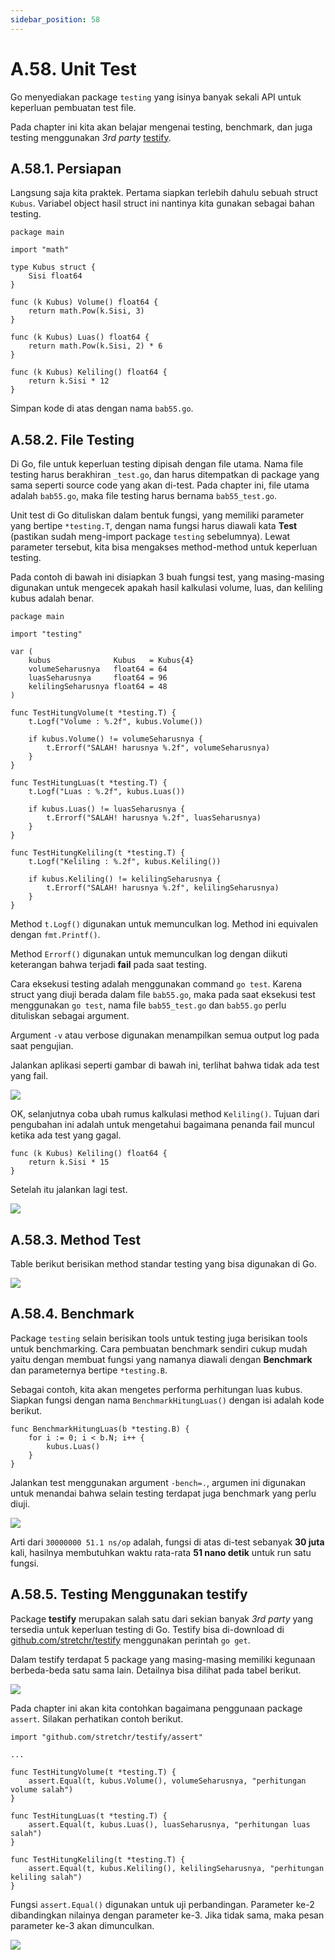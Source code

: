 ```yaml
---
sidebar_position: 58
---
```


# A.58. Unit Test


Go menyediakan package  `testing`  yang isinya banyak sekali API untuk keperluan pembuatan test file.

Pada chapter ini kita akan belajar mengenai testing, benchmark, dan juga testing menggunakan  _3rd party_  [testify](https://github.com/stretchr/testify).

## A.58.1. Persiapan

Langsung saja kita praktek. Pertama siapkan terlebih dahulu sebuah struct  `Kubus`. Variabel object hasil struct ini nantinya kita gunakan sebagai bahan testing.

```
package main

import "math"

type Kubus struct {
    Sisi float64
}

func (k Kubus) Volume() float64 {
    return math.Pow(k.Sisi, 3)
}

func (k Kubus) Luas() float64 {
    return math.Pow(k.Sisi, 2) * 6
}

func (k Kubus) Keliling() float64 {
    return k.Sisi * 12
}

```

Simpan kode di atas dengan nama  `bab55.go`.

## A.58.2. File Testing

Di Go, file untuk keperluan testing dipisah dengan file utama. Nama file testing harus berakhiran  `_test.go`, dan harus ditempatkan di package yang sama seperti source code yang akan di-test. Pada chapter ini, file utama adalah  `bab55.go`, maka file testing harus bernama  `bab55_test.go`.

Unit test di Go dituliskan dalam bentuk fungsi, yang memiliki parameter yang bertipe  `*testing.T`, dengan nama fungsi harus diawali kata  **Test**  (pastikan sudah meng-import package  `testing`  sebelumnya). Lewat parameter tersebut, kita bisa mengakses method-method untuk keperluan testing.

Pada contoh di bawah ini disiapkan 3 buah fungsi test, yang masing-masing digunakan untuk mengecek apakah hasil kalkulasi volume, luas, dan keliling kubus adalah benar.
```
package main

import "testing"

var (
    kubus              Kubus   = Kubus{4}
    volumeSeharusnya   float64 = 64
    luasSeharusnya     float64 = 96
    kelilingSeharusnya float64 = 48
)

func TestHitungVolume(t *testing.T) {
    t.Logf("Volume : %.2f", kubus.Volume())

    if kubus.Volume() != volumeSeharusnya {
        t.Errorf("SALAH! harusnya %.2f", volumeSeharusnya)
    }
}

func TestHitungLuas(t *testing.T) {
    t.Logf("Luas : %.2f", kubus.Luas())

    if kubus.Luas() != luasSeharusnya {
        t.Errorf("SALAH! harusnya %.2f", luasSeharusnya)
    }
}

func TestHitungKeliling(t *testing.T) {
    t.Logf("Keliling : %.2f", kubus.Keliling())

    if kubus.Keliling() != kelilingSeharusnya {
        t.Errorf("SALAH! harusnya %.2f", kelilingSeharusnya)
    }
}
```
Method  `t.Logf()`  digunakan untuk memunculkan log. Method ini equivalen dengan  `fmt.Printf()`.

Method  `Errorf()`  digunakan untuk memunculkan log dengan diikuti keterangan bahwa terjadi  **fail**  pada saat testing.

Cara eksekusi testing adalah menggunakan command  `go test`. Karena struct yang diuji berada dalam file  `bab55.go`, maka pada saat eksekusi test menggunakan  `go test`, nama file  `bab55_test.go`  dan  `bab55.go`  perlu dituliskan sebagai argument.

Argument  `-v`  atau verbose digunakan menampilkan semua output log pada saat pengujian.

Jalankan aplikasi seperti gambar di bawah ini, terlihat bahwa tidak ada test yang fail.

**![](https://lh7-rt.googleusercontent.com/docsz/AD_4nXdygGJxgoL3XHDYeCGXrSxg6xQSPYmrdtFzPXvYrNkw1gt6q-SETVi0ghTmqgQoeA7Glvc4K5tiiE919q0nmJfYVbtlPF1R1vN0V-5xFPxetVRtmF369LPnbxmFhxPn1SMT_BwHBNxBE_TjlCGNMQL-dbg?key=d3s-vJLBsYtwvRvGfZhdnw)**

OK, selanjutnya coba ubah rumus kalkulasi method  `Keliling()`. Tujuan dari pengubahan ini adalah untuk mengetahui bagaimana penanda fail muncul ketika ada test yang gagal.

```
func (k Kubus) Keliling() float64 {
    return k.Sisi * 15
}
```

Setelah itu jalankan lagi test.

**![](https://lh7-rt.googleusercontent.com/docsz/AD_4nXcYEKiwgsSyaI6oyHoRRZv-UN76fykT1C_G3W0yArGkpr-POmWzRZ3-kGDzzUpI-Aty1s2vaH4fkWhjqg7XH6LC9whoSaWC-XW3G2CGtZQjnXwUbQkIobKB9ToadkcUftKZBWktFY6YQiR2OQDoa3SQ_par?key=d3s-vJLBsYtwvRvGfZhdnw)**

## A.58.3. Method Test

Table berikut berisikan method standar testing yang bisa digunakan di Go.

**![](https://lh7-rt.googleusercontent.com/docsz/AD_4nXctCWhYVXVBizEincflnlO1Yh4MX8PgwJ0sJOXlajgSdrAX4ud-bCHRmFkLqFMeyUmgTgHTnvhsYO4SMIyUH7DIh4W5QJ8gMesbw1O_Uuoy76OKUVd-4M-LDLqDpieLmdKU3TVVTeJplgQH2cMJhhKwfrY?key=d3s-vJLBsYtwvRvGfZhdnw)**

## A.58.4. Benchmark

Package  `testing`  selain berisikan tools untuk testing juga berisikan tools untuk benchmarking. Cara pembuatan benchmark sendiri cukup mudah yaitu dengan membuat fungsi yang namanya diawali dengan  **Benchmark**  dan parameternya bertipe  `*testing.B`.

Sebagai contoh, kita akan mengetes performa perhitungan luas kubus. Siapkan fungsi dengan nama  `BenchmarkHitungLuas()`  dengan isi adalah kode berikut.

```
func BenchmarkHitungLuas(b *testing.B) {
    for i := 0; i < b.N; i++ {
        kubus.Luas()
    }
}
```

Jalankan test menggunakan argument  `-bench=.`, argumen ini digunakan untuk menandai bahwa selain testing terdapat juga benchmark yang perlu diuji.

**![](https://lh7-rt.googleusercontent.com/docsz/AD_4nXfRWbkIIZjfNVAU0kX0SYLgQXSvtyCHvSMnKrUJAh-_ozIZa3V5gGqVJ9zIkzElSFbQ735oMlI-N3gJbHKB_oarlvF4GautkXyYE5PJFpmaJtR2tU2aI0ny5-02vJqaLTPLNARLbEPEPWZDA9oNROseEJBQ?key=d3s-vJLBsYtwvRvGfZhdnw)**

Arti dari  `30000000 51.1 ns/op`  adalah, fungsi di atas di-test sebanyak  **30 juta**  kali, hasilnya membutuhkan waktu rata-rata  **51 nano detik**  untuk run satu fungsi.


## A.58.5. Testing Menggunakan testify

Package  **testify**  merupakan salah satu dari sekian banyak  _3rd party_  yang tersedia untuk keperluan testing di Go. Testify bisa di-download di  [github.com/stretchr/testify](https://github.com/stretchr/testify)  menggunakan perintah  `go get`.

Dalam testify terdapat 5 package yang masing-masing memiliki kegunaan berbeda-beda satu sama lain. Detailnya bisa dilihat pada tabel berikut.

**![](https://lh7-rt.googleusercontent.com/docsz/AD_4nXd5CU5Ol3_EfR7w1WYwxsOCfjm-w4AcjVMnCfUEwiBDkwL5Xg6Wb6NPwYKEYOi0VuiLho5YhA9YO7EGvSh8gqTfhzLzIfxSXqKtA66F15Vf4zNcbHvUtnKBk2VbgAdMiqylkBWYRuxeUWipOEYNEaQMpwHQ?key=d3s-vJLBsYtwvRvGfZhdnw)**

Pada chapter ini akan kita contohkan bagaimana penggunaan package  `assert`. Silakan perhatikan contoh berikut.

```
import "github.com/stretchr/testify/assert"

...

func TestHitungVolume(t *testing.T) {
    assert.Equal(t, kubus.Volume(), volumeSeharusnya, "perhitungan volume salah")
}

func TestHitungLuas(t *testing.T) {
    assert.Equal(t, kubus.Luas(), luasSeharusnya, "perhitungan luas salah")
}

func TestHitungKeliling(t *testing.T) {
    assert.Equal(t, kubus.Keliling(), kelilingSeharusnya, "perhitungan keliling salah")
}
```

Fungsi  `assert.Equal()`  digunakan untuk uji perbandingan. Parameter ke-2 dibandingkan nilainya dengan parameter ke-3. Jika tidak sama, maka pesan parameter ke-3 akan dimunculkan.

**![](https://lh7-rt.googleusercontent.com/docsz/AD_4nXcajtuOf2FzBDstkRiV0urROTecx4nBCERCpcbbLzxbvNKRqLCdvqYPgwuNqcUd_wU14fRa1FcbbFwB55URf0iDB2RnDx90QFEheW9k-f3TYg-B1mryKLOc1yPH9oOoHUGYNJUBFxz7C3MvOnbDPJMFfD6e?key=d3s-vJLBsYtwvRvGfZhdnw)**